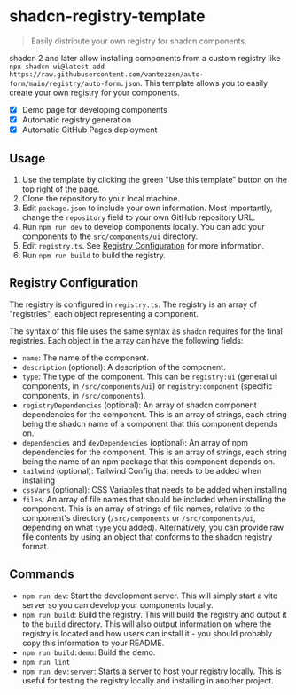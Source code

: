# shadcn-registry-template

> Easily distribute your own registry for shadcn components.

shadcn 2 and later allow installing components from a custom registry like `npx shadcn-ui@latest add https://raw.githubusercontent.com/vantezzen/auto-form/main/registry/auto-form.json`. This template allows you to easily create your own registry for your components.

- [x] Demo page for developing components
- [x] Automatic registry generation
- [x] Automatic GitHub Pages deployment

## Usage

1. Use the template by clicking the green "Use this template" button on the top right of the page.
2. Clone the repository to your local machine.
3. Edit `package.json` to include your own information. Most importantly, change the `repository` field to your own GitHub repository URL.
4. Run `npm run dev` to develop components locally. You can add your components to the `src/components/ui` directory.
5. Edit `registry.ts`. See [Registry Configuration](#registry-configuration) for more information.
6. Run `npm run build` to build the registry.

## Registry Configuration

The registry is configured in `registry.ts`. The registry is an array of "registries", each object representing a component.

The syntax of this file uses the same syntax as `shadcn` requires for the final registries. Each object in the array can have the following fields:

- `name`: The name of the component.
- `description` (optional): A description of the component.
- `type`: The type of the component. This can be `registry:ui` (general ui components, in `/src/components/ui`) or `registry:component` (specific components, in `/src/components`).
- `registryDependencies` (optional): An array of shadcn component dependencies for the component. This is an array of strings, each string being the shadcn name of a component that this component depends on.
- `dependencies` and `devDependencies` (optional): An array of npm dependencies for the component. This is an array of strings, each string being the name of an npm package that this component depends on.
- `tailwind` (optional): Tailwind Config that needs to be added when installing
- `cssVars` (optional): CSS Variables that needs to be added when installing
- `files`: An array of file names that should be included when installing the component. This is an array of strings of file names, relative to the component's directory (`/src/components` or `/src/components/ui`, depending on what `type` you added).
  Alternatively, you can provide raw file contents by using an object that conforms to the shadcn registry format.

## Commands

- `npm run dev`: Start the development server. This will simply start a vite server so you can develop your components locally.
- `npm run build`: Build the registry. This will build the registry and output it to the `build` directory. This will also output information on where the registry is located and how users can install it - you should probably copy this information to your README.
- `npm run build:demo`: Build the demo.
- `npm run lint`
- `npm run dev:server`: Starts a server to host your registry locally. This is useful for testing the registry locally and installing in another project.
